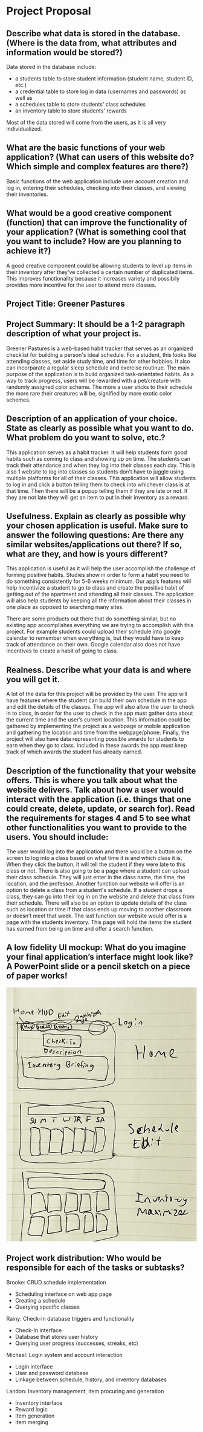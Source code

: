 # Project Proposal

## Describe what data is stored in the database. (Where is the data from, what attributes and information would be stored?)
Data stored in the database include:
- a students table to store student information (student name, student ID, etc.)
- a credential table to store log in data (usernames and passwords) as well as 
- a schedules table to store students' class schedules
- an inventory table to store students' rewards

Most of the data stored will come from the users, as it is all very individualized.

## What are the basic functions of your web application? (What can users of this website do? Which simple and complex features are there?)
Basic functions of the web application include user account creation and log in, entering their schedules, checking into their classes, and viewing their inventories.

## What would be a good creative component (function) that can improve the functionality of your application? (What is something cool that you want to include? How are you planning to achieve it?)

A good creative component could be allowing students to level up items in their inventory after they've collected a certain number of duplicated items. This improves functionality because it increases variety and possibily provides more incentive for the user to attend more classes. 

## Project Title: Greener Pastures

## Project Summary:  It should be a 1-2 paragraph description of what your project is.

Greener Pastures is a web-based habit tracker that serves as an organized checklist for building a person's ideal schedule. For a student, this looks like attending classes, set aside study time, and time for other hobbies. It also can incorparate a regular sleep schedule and exercise routinue. The main purpose of the application is to build organized task-orientated habits.
As a way to track progress, users will be rewarded with a pet/creature with randomly assigned color scheme. The more a user sticks to their schedule the more rare their creatures will be, signified by more exotic color schemes.

## Description of an application of your choice. State as clearly as possible what you want to do. What problem do you want to solve, etc.?
This application serves as a habit tracker. It will help students form good habits such as coming to class and showing up on time. The students can track their attendance and when they log into their classes each day. This is also 1 website to log into classes so students don’t have to juggle using multiple platforms for all of their classes. This application will allow students to log in and click a button telling them to check into whichever class is at that time. Then there will be a popup telling them if they are late or not. If they are not late they will get an item to put in their inventory as a reward.

## Usefulness. Explain as clearly as possible why your chosen application is useful.  Make sure to answer the following questions: Are there any similar websites/applications out there?  If so, what are they, and how is yours different?
This application is useful as it will help the user accomplish the challenge of forming positive habits. Studies show in order to form a habit you need to do something consistently for 5-6 weeks minimum. Our app’s features will help incentivize a student to go to class and create the positive habit of getting out of the apartment and attending all their classes. The application will also help students by keeping all the information about their classes in one place as opposed to searching many sites.

There are some products out there that do something similar, but no existing app accomplishes everything we are trying to accomplish with this project. For example students could upload their schedule into google calendar to remember when everything is, but they would have to keep track of attendance on their own. Google calendar also does not have incentives to create a habit of going to class. 

## Realness.  Describe what your data is and where you will get it.
A lot of the data for this project will be provided by the user. The app will have features where the student can build their own schedule in the app and edit the details of the classes. The app will also allow the user to check in to class, in order for the user to check in the app must gather data about the current time and the user’s current location. This information could be gathered by implementing the project as a webpage or mobile application and gathering the location and time from the webpage/phone. Finally, the project will also have data representing possible awards for students to earn when they go to class. Included in these awards the app must keep track of which awards the student has already earned. 

## Description of the functionality that your website offers. This is where you talk about what the website delivers. Talk about how a user would interact with the application (i.e. things that one could create, delete, update, or search for). Read the requirements for stages 4 and 5 to see what other functionalities you want to provide to the users. You should include:
The user would log into the application and there would be a button on the screen to log into a class based on what time it is and which class it is. When they click the button, it will tell the student if they were late to this class or not. There is also going to be a page where a student can upload their class schedule. They will just enter in the class name, the time, the location, and the professor. Another function our website will offer is an option to delete a class from a student's schedule. If a student drops a class, they can go into their log in on the website and delete that class from their schedule. There will also be an option to update details of the class such as location or time if that class ends up moving to another classroom or doesn’t meet that week. The last function our website would offer is a page with the students inventory. This page will hold the items the student has earned from being on time and offer a search function.

## A low fidelity UI mockup: What do you imagine your final application’s interface might look like? A PowerPoint slide or a pencil sketch on a piece of paper works!
![UI Mockup](ui_mockup.jpg)

## Project work distribution: Who would be responsible for each of the tasks or subtasks?
Brooke: CRUD schedule implementation
* Scheduling interface on web app page
* Creating a schedule
* Querying specific classes

Rainy: Check-In database triggers and functionality
* Check-In interface
* Database that stores user history
* Querying user progress (successes, streaks, etc)

Michael: Login system and account interaction
* Login interface
* User and password database
* Linkage between schedule, history, and inventory databases

Landon: Inventory management, item procuring and generation
* Inventory interface
* Reward logic
* Item generation
* Item merging
